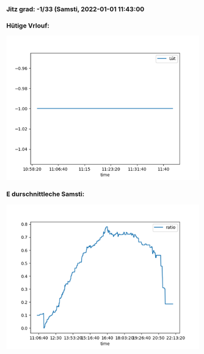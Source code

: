 ### Jitz grad: -1/33 (Samsti, 2022-01-01 11:43:00

### Hütige Vrlouf:
![Graph](Today.png)

### E durschnittleche Samsti:
![Graph](Samsti.png)